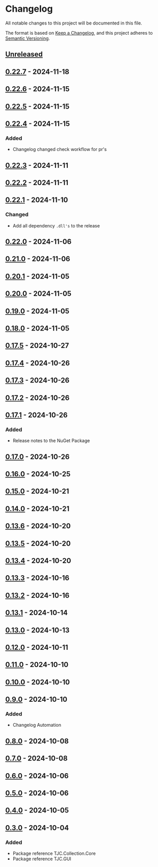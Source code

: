 # Changelog

All notable changes to this project will be documented in this file.

The format is based on [Keep a Changelog](https://keepachangelog.com/en/1.1.0/),
and this project adheres to [Semantic Versioning](https://semver.org/spec/v2.0.0.html).

## [Unreleased]

## [0.22.7] - 2024-11-18

## [0.22.6] - 2024-11-15

## [0.22.5] - 2024-11-15

## [0.22.4] - 2024-11-15

### Added

- Changelog changed check workflow for pr's

## [0.22.3] - 2024-11-11

## [0.22.2] - 2024-11-11

## [0.22.1] - 2024-11-10

### Changed

- Add all dependency `.dll's` to the release

## [0.22.0] - 2024-11-06

## [0.21.0] - 2024-11-06

## [0.20.1] - 2024-11-05

## [0.20.0] - 2024-11-05

## [0.19.0] - 2024-11-05

## [0.18.0] - 2024-11-05

## [0.17.5] - 2024-10-27

## [0.17.4] - 2024-10-26

## [0.17.3] - 2024-10-26

## [0.17.2] - 2024-10-26

## [0.17.1] - 2024-10-26

### Added

- Release notes to the NuGet Package

## [0.17.0] - 2024-10-26

## [0.16.0] - 2024-10-25

## [0.15.0] - 2024-10-21

## [0.14.0] - 2024-10-21

## [0.13.6] - 2024-10-20

## [0.13.5] - 2024-10-20

## [0.13.4] - 2024-10-20

## [0.13.3] - 2024-10-16

## [0.13.2] - 2024-10-16

## [0.13.1] - 2024-10-14

## [0.13.0] - 2024-10-13

## [0.12.0] - 2024-10-11

## [0.11.0] - 2024-10-10

## [0.10.0] - 2024-10-10

## [0.9.0] - 2024-10-10

### Added

- Changelog Automation

## [0.8.0] - 2024-10-08

## [0.7.0] - 2024-10-08

## [0.6.0] - 2024-10-06

## [0.5.0] - 2024-10-06

## [0.4.0] - 2024-10-05

## [0.3.0] - 2024-10-04

### Added

- Package reference TJC.Collection.Core
- Package reference TJC.GUI

[Unreleased]: https://github.com/TJC-Tools/TJC.Collection.GUI/compare/v0.22.7...HEAD

[0.22.7]: https://github.com/TJC-Tools/TJC.Collection.GUI/compare/v0.22.6...v0.22.7

[0.22.6]: https://github.com/TJC-Tools/TJC.Collection.GUI/compare/v0.22.5...v0.22.6

[0.22.5]: https://github.com/TJC-Tools/TJC.Collection.GUI/compare/v0.22.4...v0.22.5

[0.22.4]: https://github.com/TJC-Tools/TJC.Collection.GUI/compare/v0.22.3...v0.22.4

[0.22.3]: https://github.com/TJC-Tools/TJC.Collection.GUI/compare/v0.22.2...v0.22.3

[0.22.2]: https://github.com/TJC-Tools/TJC.Collection.GUI/compare/v0.22.1...v0.22.2

[0.22.1]: https://github.com/TJC-Tools/TJC.Collection.GUI/compare/v0.22.0...v0.22.1

[0.22.0]: https://github.com/TJC-Tools/TJC.Collection.GUI/compare/v0.21.0...v0.22.0

[0.21.0]: https://github.com/TJC-Tools/TJC.Collection.GUI/compare/v0.20.1...v0.21.0

[0.20.1]: https://github.com/TJC-Tools/TJC.Collection.GUI/compare/v0.20.0...v0.20.1

[0.20.0]: https://github.com/TJC-Tools/TJC.Collection.GUI/compare/v0.19.0...v0.20.0

[0.19.0]: https://github.com/TJC-Tools/TJC.Collection.GUI/compare/v0.18.0...v0.19.0

[0.18.0]: https://github.com/TJC-Tools/TJC.Collection.GUI/compare/v0.17.5...v0.18.0

[0.17.5]: https://github.com/TJC-Tools/TJC.Collection.GUI/compare/v0.17.4...v0.17.5

[0.17.4]: https://github.com/TJC-Tools/TJC.Collection.GUI/compare/v0.17.3...v0.17.4

[0.17.3]: https://github.com/TJC-Tools/TJC.Collection.GUI/compare/v0.17.2...v0.17.3

[0.17.2]: https://github.com/TJC-Tools/TJC.Collection.GUI/compare/v0.17.1...v0.17.2

[0.17.1]: https://github.com/TJC-Tools/TJC.Collection.GUI/compare/v0.17.0...v0.17.1

[0.17.0]: https://github.com/TJC-Tools/TJC.Collection.GUI/compare/v0.16.0...v0.17.0

[0.16.0]: https://github.com/TJC-Tools/TJC.Collection.GUI/compare/v0.15.0...v0.16.0

[0.15.0]: https://github.com/TJC-Tools/TJC.Collection.GUI/compare/v0.14.0...v0.15.0

[0.14.0]: https://github.com/TJC-Tools/TJC.Collection.GUI/compare/v0.13.6...v0.14.0

[0.13.6]: https://github.com/TJC-Tools/TJC.Collection.GUI/compare/v0.13.5...v0.13.6

[0.13.5]: https://github.com/TJC-Tools/TJC.Collection.GUI/compare/v0.13.4...v0.13.5

[0.13.4]: https://github.com/TJC-Tools/TJC.Collection.GUI/compare/v0.13.3...v0.13.4

[0.13.3]: https://github.com/TJC-Tools/TJC.Collection.GUI/compare/v0.13.2...v0.13.3

[0.13.2]: https://github.com/TJC-Tools/TJC.Collection.GUI/compare/v0.13.1...v0.13.2

[0.13.1]: https://github.com/TJC-Tools/TJC.Collection.GUI/compare/v0.13.0...v0.13.1

[0.13.0]: https://github.com/TJC-Tools/TJC.Collection.GUI/compare/v0.12.0...v0.13.0

[0.12.0]: https://github.com/TJC-Tools/TJC.Collection.GUI/compare/v0.11.0...v0.12.0

[0.11.0]: https://github.com/TJC-Tools/TJC.Collection.GUI/compare/v0.10.0...v0.11.0

[0.10.0]: https://github.com/TJC-Tools/TJC.Collection.GUI/compare/v0.9.0...v0.10.0

[0.9.0]: https://github.com/TJC-Tools/TJC.Collection.GUI/compare/v0.8.0...v0.9.0

[0.8.0]: https://github.com/TJC-Tools/TJC.Collection.GUI/compare/v0.7.0...v0.8.0

[0.7.0]: https://github.com/TJC-Tools/TJC.Collection.GUI/compare/v0.6.0...v0.7.0

[0.6.0]: https://github.com/TJC-Tools/TJC.Collection.GUI/compare/v0.5.0...v0.6.0

[0.5.0]: https://github.com/TJC-Tools/TJC.Collection.GUI/compare/v0.4.0...v0.5.0

[0.4.0]: https://github.com/TJC-Tools/TJC.Collection.GUI/compare/v0.3.0...v0.4.0

[0.3.0]: https://github.com/TJC-Tools/TJC.Collection.GUI/releases/tag/v0.3.0
